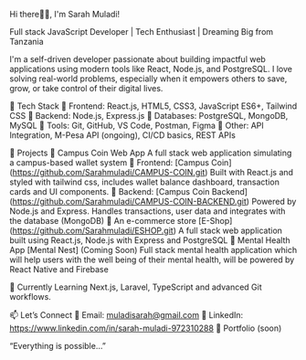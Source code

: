 Hi there👋🏽, I'm Sarah Muladi!

Full stack JavaScript Developer | Tech Enthusiast | Dreaming Big from Tanzania

I'm a self-driven developer passionate about building impactful web applications using modern tools like React, Node.js, and PostgreSQL. I love solving real-world problems, especially when it empowers others to save, grow, or take control of their digital lives.

🔧 Tech Stack
	Frontend: React.js, HTML5, CSS3, JavaScript ES6+, Tailwind CSS
	Backend: Node.js, Express.js
	Databases: PostgreSQL, MongoDB, MySQL
	Tools: Git, GitHub, VS Code, Postman, Figma
	Other: API Integration, M-Pesa API (ongoing), CI/CD basics, REST APIs

🚀 Projects
	Campus Coin Web App
A full stack web application simulating a campus-based wallet system
	Frontend: [Campus Coin] (https://github.com/Sarahmuladi/CAMPUS-COIN.git)
Built with React.js and styled with tailwind css, includes wallet balance dashboard, transaction cards and UI components.
	Backend: [Campus Coin Backend] (https://github.com/Sarahmuladi/CAMPUS-COIN-BACKEND.git)
Powered by Node.js and Express. Handles transactions, user data and integrates with the database (MongoDB)
	An e-commerce store [E-Shop] (https://github.com/Sarahmuladi/ESHOP.git)
A full stack web application built using React.js, Node.js with Express and PostgreSQL
	Mental Health App [Mental Nest] (Coming Soon)
Full stack mental health application which will help users with the well being of their mental health, will be powered by React Native and Firebase


🌱 Currently Learning
 Next.js, Laravel, TypeScript and advanced Git workflows.


 📫 Let’s Connect
	Email: muladisarah@gmail.com
	LinkedIn: https://www.linkedin.com/in/sarah-muladi-972310288
	Portfolio (soon)

“Everything is possible…”





